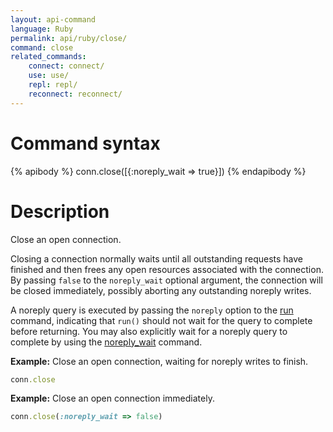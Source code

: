 ```yaml
---
layout: api-command
language: Ruby
permalink: api/ruby/close/
command: close
related_commands:
    connect: connect/
    use: use/
    repl: repl/
    reconnect: reconnect/
---
```


# Command syntax #

{% apibody %}
conn.close([{:noreply_wait => true}])
{% endapibody %}

# Description #

Close an open connection.

Closing a connection normally waits until all outstanding requests have finished and then frees any open resources associated with the connection. By passing `false` to the `noreply_wait` optional argument, the connection will be closed immediately, possibly aborting any outstanding noreply writes.

A noreply query is executed by passing the `noreply` option to the [run](/api/ruby/run/) command, indicating that `run()` should not wait for the query to complete before returning. You may also explicitly wait for a noreply query to complete by using the [noreply_wait](/api/ruby/noreply_wait) command.

__Example:__ Close an open connection, waiting for noreply writes to finish.

```rb
conn.close
```

__Example:__ Close an open connection immediately.

```rb
conn.close(:noreply_wait => false)
```
